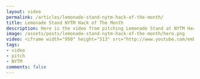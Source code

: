 ```yaml
---
layout: video
permalink: /articles/lemonade-stand-nytm-hack-of-the-month/
title: Lemonade Stand NYTM Hack of The Month
description: Here is the video from pitching Lemonade Stand at NYTM Hack of The Month.
image: /assets/posts/lemonade-stand-nytm-hack-of-the-month/hero.png
video: <iframe width="950" height="513" src="http://www.youtube.com/embed/DC-AiiclmV0?wmode=opaque" frameborder="0" allowfullscreen></iframe>
tags:
- video
- pitch
- NYTM
comments: false
---
```


<!-- <div class="hero">{% asset posts/lemonade-stand-nytm-hack-of-the-month/hero.png %}</div> -->

<!-- <a href="/projects/lemonade-stand">Lemonade Stand</a> (NYTM Hack of The Month 2011) -->
